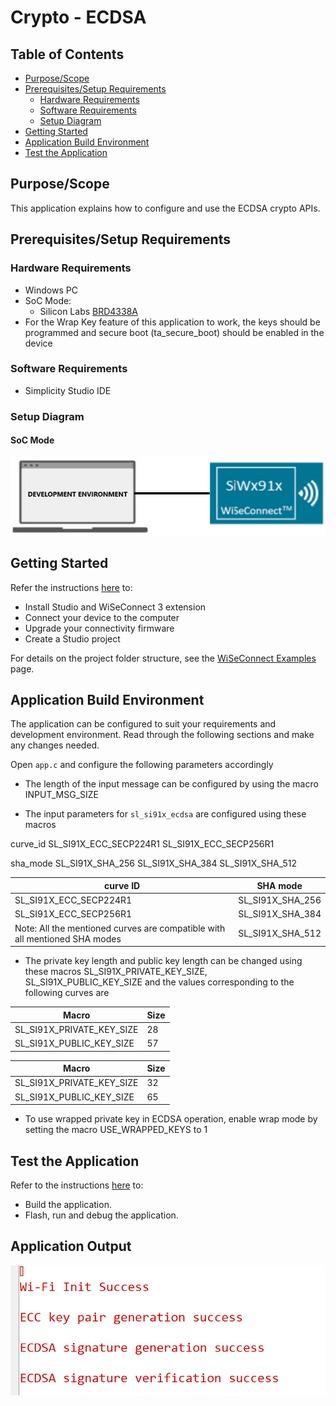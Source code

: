 # Crypto - ECDSA

## Table of Contents

- [Purpose/Scope](#purposescope) 
- [Prerequisites/Setup Requirements](#prerequisitessetup-requirements)
  - [Hardware Requirements](#hardware-requirements)
  - [Software Requirements](#software-requirements)
  - [Setup Diagram](#setup-diagram)
- [Getting Started](#getting-started)
- [Application Build Environment](#application-build-environment)
- [Test the Application](#test-the-application)

## Purpose/Scope

This application explains how to configure and use the ECDSA crypto APIs.

## Prerequisites/Setup Requirements

### Hardware Requirements

- Windows PC
- SoC Mode:
  - Silicon Labs [BRD4338A](https://www.silabs.com/)
- For the Wrap Key feature of this application to work, the keys should be programmed and secure boot (ta_secure_boot) should be enabled in the device

### Software Requirements

- Simplicity Studio IDE

### Setup Diagram

#### SoC Mode 

  ![Figure: Setup Diagram SoC Mode for Crypto ECDH Example](resources/readme/setup_diagram_soc.png)

## Getting Started

Refer the instructions [here](https://docs.silabs.com/wiseconnect/latest/wiseconnect-getting-started/) to:

- Install Studio and WiSeConnect 3 extension
- Connect your device to the computer
- Upgrade your connectivity firmware
- Create a Studio project

For details on the project folder structure, see the [WiSeConnect Examples](https://docs.silabs.com/wiseconnect/latest/wiseconnect-examples/#example-folder-structure) page.

## Application Build Environment

The application can be configured to suit your requirements and development environment. Read through the following sections and make any changes needed.

Open `app.c` and configure the following parameters accordingly

- The length of the input message can be configured by using the macro INPUT_MSG_SIZE

- The input parameters for `sl_si91x_ecdsa` are configured using these macros

curve_id
  SL_SI91X_ECC_SECP224R1
  SL_SI91X_ECC_SECP256R1

sha_mode
  SL_SI91X_SHA_256
  SL_SI91X_SHA_384
  SL_SI91X_SHA_512

| curve ID | SHA mode |
|--------------- | ------------------|
| SL_SI91X_ECC_SECP224R1 | SL_SI91X_SHA_256 |
| SL_SI91X_ECC_SECP256R1 | SL_SI91X_SHA_384 |
| Note: All the mentioned curves are compatible with all mentioned SHA modes | SL_SI91X_SHA_512 |


- The private key length and public key length can be changed using these macros SL_SI91X_PRIVATE_KEY_SIZE,  SL_SI91X_PUBLIC_KEY_SIZE and the values corresponding to the following curves are

| Macro | Size |
|---------------| ------------------|
| SL_SI91X_PRIVATE_KEY_SIZE | 28 |
| SL_SI91X_PUBLIC_KEY_SIZE | 57 |

  | Macro | Size |
|---------------| ------------------|
| SL_SI91X_PRIVATE_KEY_SIZE | 32 |
| SL_SI91X_PUBLIC_KEY_SIZE | 65 |

- To use wrapped private key in ECDSA operation, enable wrap mode by setting the macro USE_WRAPPED_KEYS to 1

## Test the Application

Refer to the instructions [here](https://docs.silabs.com/wiseconnect/latest/wiseconnect-developers-guide-developing-for-silabs-hosts/) to:

- Build the application.
- Flash, run and debug the application.

## Application Output

  ![ECDSA Output](resources/readme/output.png)
